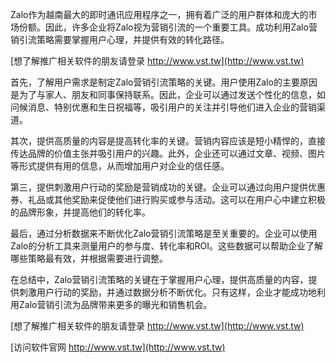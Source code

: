 Zalo作为越南最大的即时通讯应用程序之一，拥有着广泛的用户群体和庞大的市场份额。因此，许多企业将Zalo视为营销引流的一个重要工具。成功利用Zalo营销引流策略需要掌握用户心理，并提供有效的转化路径。

[想了解推广相关软件的朋友请登录 http://www.vst.tw](http://www.vst.tw)

首先，了解用户需求是制定Zalo营销引流策略的关键。用户使用Zalo的主要原因是为了与家人、朋友和同事保持联系。因此，企业可以通过发送个性化的信息，如问候消息、特别优惠和生日祝福等，吸引用户的关注并引导他们进入企业的营销渠道。

其次，提供高质量的内容是提高转化率的关键。营销内容应该是短小精悍的，直接传达品牌的价值主张并吸引用户的兴趣。此外，企业还可以通过文章、视频、图片等形式提供有用的信息，从而增加用户对企业的信任感。

第三，提供刺激用户行动的奖励是营销成功的关键。企业可以通过向用户提供优惠券、礼品或其他奖励来促使他们进行购买或参与活动。这可以在用户心中建立积极的品牌形象，并提高他们的转化率。

最后，通过分析数据来不断优化Zalo营销引流策略是至关重要的。企业可以使用Zalo的分析工具来测量用户的参与度、转化率和ROI。这些数据可以帮助企业了解哪些策略最有效，并根据需要进行调整。

在总结中，Zalo营销引流策略的关键在于掌握用户心理，提供高质量的内容，提供刺激用户行动的奖励，并通过数据分析不断优化。只有这样，企业才能成功地利用Zalo营销引流为品牌带来更多的曝光和销售机会。

[想了解推广相关软件的朋友请登录 http://www.vst.tw](http://www.vst.tw)


[访问软件官网 http://www.vst.tw](http://www.vst.tw)
